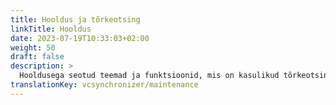```yaml
---
title: Hooldus ja tõrkeotsing
linkTitle: Hooldus
date: 2023-07-19T10:33:03+02:00
weight: 50
draft: false
description: >
  Hooldusega seotud teemad ja funktsioonid, mis on kasulikud tõrkeotsinguks.
translationKey: vcsynchronizer/maintenance  
---
```

